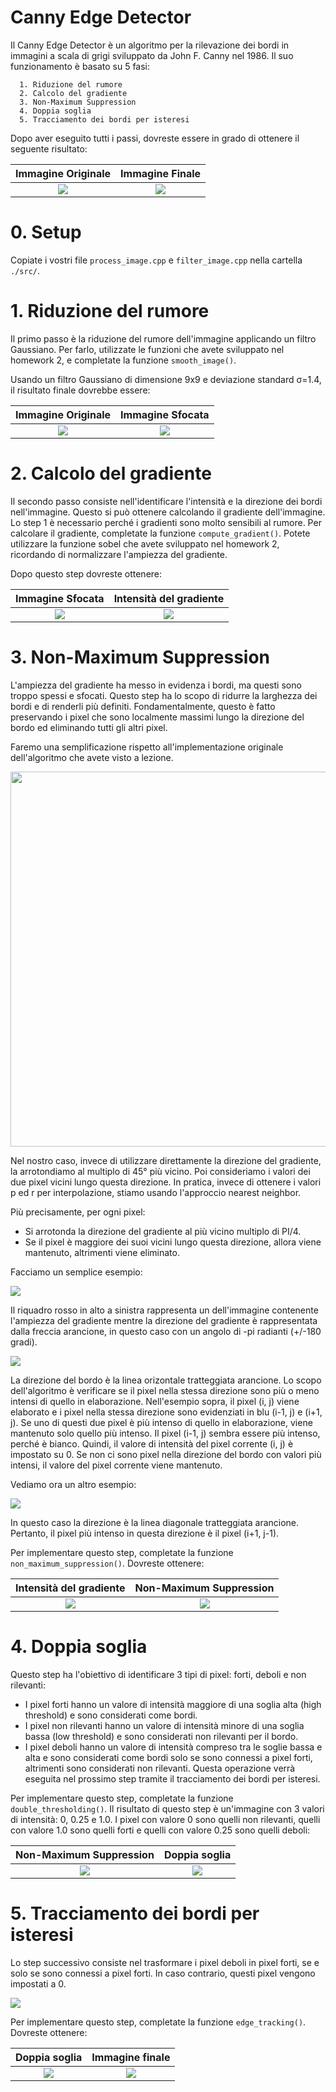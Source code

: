 # Canny Edge Detector

Il Canny Edge Detector è un algoritmo per la rilevazione dei bordi in immagini a scala di grigi sviluppato da John F. Canny nel 1986. Il suo funzionamento è basato su 5 fasi:
    
      1. Riduzione del rumore
      2. Calcolo del gradiente
      3. Non-Maximum Suppression
      4. Doppia soglia
      5. Tracciamento dei bordi per isteresi

Dopo aver eseguito tutti i passi, dovreste essere in grado di ottenere il seguente risultato:

Immagine Originale | Immagine Finale
:-----------------: | :-----------------:
![](data/iguana.jpg) | ![](data/edge_track_iguana.png)

# 0. Setup
Copiate i vostri file `process_image.cpp` e `filter_image.cpp` nella cartella `./src/`.

# 1. Riduzione del rumore
Il primo passo è la riduzione del rumore dell'immagine applicando un filtro Gaussiano. Per farlo, utilizzate le funzioni che avete sviluppato nel homework 2, e completate la funzione `smooth_image()`.

Usando un filtro Gaussiano di dimensione 9x9 e deviazione standard σ=1.4, il risultato finale dovrebbe essere:

Immagine Originale | Immagine Sfocata
:-----------------:|:------------------:
![](figs/iguana_gray.png) | ![](data/smooth_iguana.png)



# 2. Calcolo del gradiente

Il secondo passo consiste nell'identificare l'intensità e la direzione dei bordi nell'immagine. Questo si può ottenere calcolando il gradiente dell'immagine. Lo step 1 è necessario perché i gradienti sono molto sensibili al rumore. Per calcolare il gradiente, completate la funzione `compute_gradient()`. Potete utilizzare la funzione sobel che avete sviluppato nel homework 2, ricordando di normalizzare l'ampiezza del gradiente.

Dopo questo step dovreste ottenere:

Immagine Sfocata | Intensità del gradiente
:-----------------:|:------------------:
![](data/smooth_iguana.png) | ![](data/mag_iguana.png)



# 3. Non-Maximum Suppression

L'ampiezza del gradiente ha messo in evidenza i bordi, ma questi sono troppo spessi e sfocati. Questo step ha lo scopo di ridurre la larghezza dei bordi e di renderli più definiti. Fondamentalmente, questo è fatto preservando i pixel che sono localmente massimi lungo la direzione del bordo ed eliminando tutti gli altri pixel.

Faremo una semplificazione rispetto all'implementazione originale dell'algoritmo che avete visto a lezione.

<img src="figs/nms_slide.png" width="600">

Nel nostro caso, invece di utilizzare direttamente la direzione del gradiente, la arrotondiamo al multiplo di 45° più vicino. Poi consideriamo i valori dei due pixel vicini lungo questa direzione. In pratica, invece di ottenere i valori p ed r per interpolazione, stiamo usando l'approccio nearest neighbor.

Più precisamente, per ogni pixel:
* Si arrotonda la direzione del gradiente al più vicino multiplo di PI/4.
* Se il pixel è maggiore dei suoi vicini lungo questa direzione, allora viene mantenuto, altrimenti viene eliminato.

Facciamo un semplice esempio:

![](figs/nms1.png)

Il riquadro rosso in alto a sinistra rappresenta un dell'immagine contenente l'ampiezza del gradiente mentre la direzione del gradiente è rappresentata dalla freccia arancione, in questo caso con un angolo di -pi radianti (+/-180 gradi).

![](figs/nms2.png)

La direzione del bordo è la linea orizontale tratteggiata arancione. Lo scopo dell'algoritmo è verificare se il pixel nella stessa direzione sono più o meno intensi di quello in elaborazione. Nell'esempio sopra, il pixel (i, j) viene elaborato e i pixel nella stessa direzione sono 
evidenziati in blu (i-1, j) e (i+1, j). Se uno di questi due pixel è più intenso di quello in 
elaborazione, viene mantenuto solo quello più intenso. Il pixel (i-1, j) sembra essere più intenso, 
perché è bianco. Quindi, il valore di intensità del pixel corrente (i, j) è impostato su 0. 
Se non ci sono pixel nella direzione del bordo con valori più intensi, il valore del pixel corrente 
viene mantenuto.

Vediamo ora un altro esempio:

![](figs/nms3.png)

In questo caso la direzione è la linea diagonale tratteggiata arancione. Pertanto, il pixel più intenso 
in questa direzione è il pixel (i+1, j-1).

Per implementare questo step, completate la funzione `non_maximum_suppression()`. Dovreste ottenere:

Intensità del gradiente | Non-Maximum Suppression
:-----------------:|:------------------:
![](data/mag_iguana.png) | ![](data/nms_iguana.png)


# 4. Doppia soglia
Questo step ha l'obiettivo di identificare 3 tipi di pixel: forti, deboli e non rilevanti:

* I pixel forti hanno un valore di intensità maggiore di una soglia alta (high threshold) e sono considerati come bordi.
* I pixel non rilevanti hanno un valore di intensità minore di una soglia bassa (low threshold) e sono considerati non rilevanti per il bordo.
* I pixel deboli hanno un valore di intensità compreso tra le soglie bassa e alta e sono considerati come bordi solo se sono connessi a pixel forti, altrimenti sono considerati non rilevanti. Questa operazione verrà eseguita nel prossimo step tramite il tracciamento dei bordi per isteresi.

Per implementare questo step, completate la funzione `double_thresholding()`. Il risultato di questo step è un'immagine con 3 valori di intensità: 0, 0.25 e 1.0. I pixel con valore 0 sono quelli non rilevanti, quelli con valore 1.0 sono quelli forti e quelli con valore 0.25 sono quelli deboli:

Non-Maximum Suppression | Doppia soglia
:-----------------:|:------------------:
![](data/nms_iguana.png) | ![](data/double_threshold_iguana.png)


# 5. Tracciamento dei bordi per isteresi

Lo step successivo consiste nel trasformare i pixel deboli in pixel forti, se e solo se sono connessi a pixel forti. In caso contrario, questi pixel vengono impostati a 0.

![](figs/hysteresis.png)

Per implementare questo step, completate la funzione `edge_tracking()`. Dovreste ottenere:

Doppia soglia | Immagine finale
:-----------------:|:------------------:
![](data/double_threshold_iguana.png) | ![](data/edge_track_iguana.png)